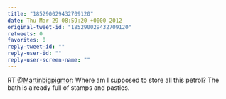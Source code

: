 ```yaml
---
title: "185290029432709120"
date: Thu Mar 29 08:59:20 +0000 2012
original-tweet-id: "185290029432709120"
retweets: 0
favorites: 0
reply-tweet-id: ""
reply-user-id: ""
reply-user-screen-name: ""
---
```

RT <a href="https://twitter.com/Martinbigpigmor">@Martinbigpigmor</a>: Where am I supposed to store all this petrol? 
The bath is already full of stamps and pasties.

